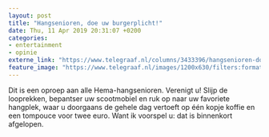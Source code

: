 ```yaml
---
layout: post
title: "Hangsenioren, doe uw burgerplicht!"
date: Thu, 11 Apr 2019 20:31:07 +0200
categories: 
- entertainment 
- opinie 
externe_link: "https://www.telegraaf.nl/columns/3433396/hangsenioren-doe-uw-burgerplicht"
feature_image: "https://www.telegraaf.nl/images/1200x630/filters:format(jpeg):quality(80)/cdn-kiosk-api.telegraaf.nl/0e656214-5c88-11e9-8459-02d1dbdc35d1.jpg"
---
```


<p class="intro">Dit is een oproep aan alle Hema-hangsenioren. Verenigt u! Slijp de looprekken, bepantser uw scootmobiel en ruk op naar uw favoriete hangplek, waar u doorgaans de gehele dag vertoeft op één kopje koffie en een tompouce voor twee euro. Want ik voorspel u: dat is binnenkort afgelopen.</p>
